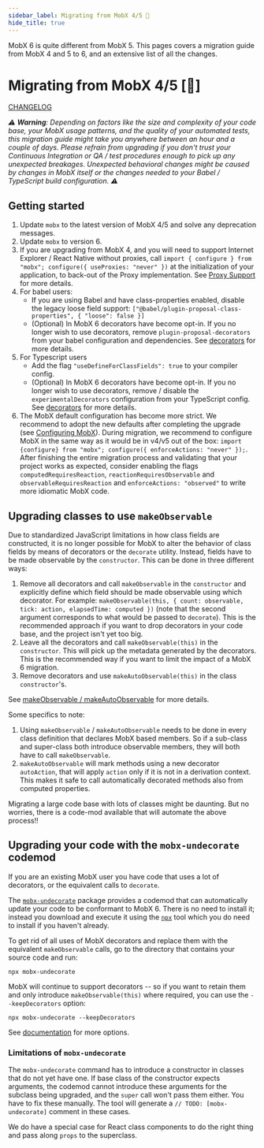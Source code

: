 ```yaml
---
sidebar_label: Migrating from MobX 4/5 🚀
hide_title: true
---
```


<script async type="text/javascript" src="//cdn.carbonads.com/carbon.js?serve=CEBD4KQ7&placement=mobxjsorg" id="_carbonads_js"></script>

MobX 6 is quite different from MobX 5. This pages covers a migration guide from MobX 4 and 5 to 6, and an extensive list of all the changes.

# Migrating from MobX 4/5 [🚀]

[CHANGELOG](https://github.com/mobxjs/mobx/blob/mobx6/CHANGELOG.md#600)

_⚠️ **Warning**: Depending on factors like the size and complexity of your code base, your MobX usage patterns, and the quality of your automated tests, this migration guide might take you anywhere between an hour and a couple of days. Please refrain from upgrading if you don't trust your Continuous Integration or QA / test procedures enough to pick up any unexpected breakages. Unexpected behavioral changes might be caused by changes in MobX itself or the changes needed to your Babel / TypeScript build configuration. ⚠️_

## Getting started

1. Update `mobx` to the latest version of MobX 4/5 and solve any deprecation messages.
2. Update `mobx` to version 6.
3. If you are upgrading from MobX 4, and you will need to support Internet Explorer / React Native without proxies, call `import { configure } from "mobx"; configure({ useProxies: "never" })` at the initialization of your application, to back-out of the Proxy implementation. See [Proxy Support](../refguide/configure.md#proxy-support) for more details.
4. For babel users:
    - If you are using Babel and have class-properties enabled, disable the legacy loose field support: `["@babel/plugin-proposal-class-properties", { "loose": false }]`
    - (Optional) In MobX 6 decorators have become opt-in. If you no longer wish to use decorators, remove `plugin-proposal-decorators` from your babel configuration and dependencies. See [decorators](../best/decorators.md) for more details.
5. For Typescript users
    - Add the flag `"useDefineForClassFields": true` to your compiler config.
    - (Optional) In MobX 6 decorators have become opt-in. If you no longer wish to use decorators, remove / disable the `experimentalDecorators` configuration from your TypeScript config. See [decorators](../best/decorators.md) for more details.
6. The MobX default configuration has become more strict. We recommend to adopt the new defaults after completing the upgrade (see [Configuring MobX](../refguide/configure.md)). During migration, we recommend to configure MobX in the same way as it would be in v4/v5 out of the box: `import {configure} from "mobx"; configure({ enforceActions: "never" });`. After finishing the entire migration process and validating that your project works as expected, consider enabling the flags `computedRequiresReaction`, `reactionRequiresObservable` and `observableRequiresReaction` and `enforceActions: "observed"` to write more idiomatic MobX code.

## Upgrading classes to use `makeObservable`

Due to standardized JavaScript limitations in how class fields are constructed, it is no longer possible for MobX to alter the behavior of class fields by means of decorators or the `decorate` utility. Instead, fields have to be made observable by the `constructor`. This can be done in three different ways:

1. Remove all decorators and call `makeObservable` in the `constructor` and explicitly define which field should be made observable using which decorator. For example: `makeObservable(this, { count: observable, tick: action, elapsedTime: computed })` (note that the second argument corresponds to what would be passed to `decorate`). This is the recommended approach if you want to drop decorators in your code base, and the project isn't yet too big.
2. Leave all the decorators and call `makeObservable(this)` in the `constructor`. This will pick up the metadata generated by the decorators. This is the recommended way if you want to limit the impact of a MobX 6 migration.
3. Remove decorators and use `makeAutoObservable(this)` in the class `constructor`'s.

See [makeObservable / makeAutoObservable](../refguide/observable.md) for more details.

Some specifics to note:

1. Using `makeObservable` / `makeAutoObservable` needs to be done in every class definition that declares MobX based members. So if a sub-class and super-class both introduce observable members, they will both have to call `makeObservable`.
2. `makeAutoObservable` will mark methods using a new decorator `autoAction`, that will apply `action` only if it is not in a derivation context. This makes it safe to call automatically decorated methods also from computed properties.

Migrating a large code base with lots of classes might be daunting. But no worries, there is a code-mod available that will automate the above process!!

## Upgrading your code with the `mobx-undecorate` codemod

If you are an existing MobX user you have code that uses a lot of decorators, or the equivalent calls to `decorate`.

The [`mobx-undecorate`](https://www.npmjs.com/package/mobx-undecorate) package provides a codemod that can automatically update your code to be conformant to MobX 6. There is no need to install it; instead you download and execute it using the [`npx`](https://www.npmjs.com/package/npx) tool which you do need to install if you haven't already.

To get rid of all uses of MobX decorators and replace them with the equivalent `makeObservable` calls, go to the directory that contains your source code and run:

```shell
npx mobx-undecorate
```

MobX will continue to support decorators -- so if you want to retain them
and only introduce `makeObservable(this)` where required, you can use the `--keepDecorators` option:

```shell
npx mobx-undecorate --keepDecorators
```

See [documentation](https://www.npmjs.com/package/mobx-undecorate) for more options.

### Limitations of `mobx-undecorate`

The `mobx-undecorate` command has to introduce a constructor in classes that do not yet have one. If base class of the constructor expects arguments, the codemod cannot introduce these arguments for the subclass being upgraded, and the `super` call won't pass them either. You have to fix these manually.
The tool will generate a `// TODO: [mobx-undecorate]` comment in these cases.

We do have a special case for React class components to do the right thing and
pass along `props` to the superclass.
